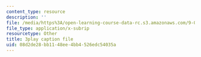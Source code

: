 ```yaml
---
content_type: resource
description: ''
file: /media/https%3A/open-learning-course-data-rc.s3.amazonaws.com/9-00sc-introduction-to-psychology-fall-2011/08d2de28bb1148ee4bb4526edc54035a_qZdm4mpQA_8.srt
file_type: application/x-subrip
resourcetype: Other
title: 3play caption file
uid: 08d2de28-bb11-48ee-4bb4-526edc54035a
---
```

